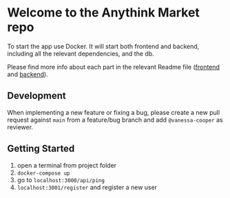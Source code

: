 # Welcome to the Anythink Market repo

To start the app use Docker. It will start both frontend and backend, including all the relevant dependencies, and the db.

Please find more info about each part in the relevant Readme file ([frontend](frontend/readme.md) and [backend](backend/README.md)).

## Development

When implementing a new feature or fixing a bug, please create a new pull request against `main` from a feature/bug branch and add `@vanessa-cooper` as reviewer.

## Getting Started
1. open a terminal from project folder
1. `docker-compose up`
1. go to `localhost:3000/api/ping`
1. `localhost:3001/register` and register a new user
